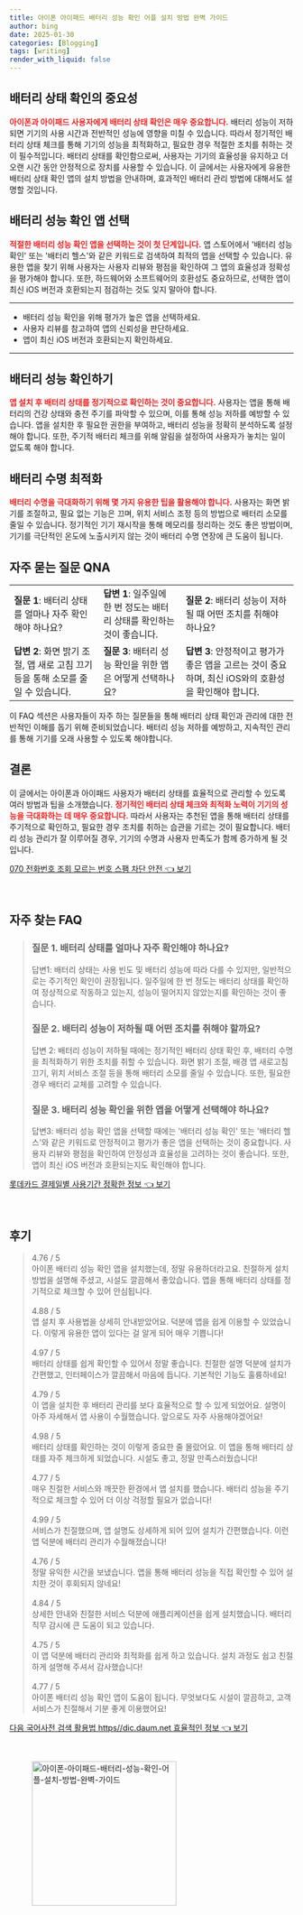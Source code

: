 ```yaml
---
title: 아이폰 아이패드 배터리 성능 확인 어플 설치 방법 완벽 가이드
author: bing
date: 2025-01-30
categories: [Blogging]
tags: [writing]
render_with_liquid: false
---
```



<h2 id='배터리 상태 확인의 중요성'>배터리 상태 확인의 중요성</h2>

<p><b><span style="color: #ee2323;">아이폰과 아이패드 사용자에게 배터리 상태 확인은 매우 중요합니다.</span></b> 배터리 성능이 저하되면 기기의 사용 시간과 전반적인 성능에 영향을 미칠 수 있습니다. 따라서 정기적인 배터리 상태 체크를 통해 기기의 성능을 최적화하고, 필요한 경우 적절한 조치를 취하는 것이 필수적입니다. 배터리 상태를 확인함으로써, 사용자는 기기의 효율성을 유지하고 더 오랜 시간 동안 안정적으로 장치를 사용할 수 있습니다. 이 글에서는 사용자에게 유용한 배터리 상태 확인 앱의 설치 방법을 안내하며, 효과적인 배터리 관리 방법에 대해서도 설명할 것입니다.</p>

<h2 id='배터리 성능 확인 앱 선택'>배터리 성능 확인 앱 선택</h2>

<p><b><span style="color: #ee2323;">적절한 배터리 성능 확인 앱을 선택하는 것이 첫 단계입니다.</span></b> 앱 스토어에서 '배터리 성능 확인' 또는 '배터리 헬스'와 같은 키워드로 검색하여 최적의 앱을 선택할 수 있습니다. 유용한 앱을 찾기 위해 사용자는 사용자 리뷰와 평점을 확인하여 그 앱의 효율성과 정확성을 평가해야 합니다. 또한, 하드웨어와 소프트웨어의 호환성도 중요하므로, 선택한 앱이 최신 iOS 버전과 호환되는지 점검하는 것도 잊지 말아야 합니다.</p>

<hr />

<ul>
    <li>배터리 성능 확인을 위해 평가가 높은 앱을 선택하세요.</li>
    <li>사용자 리뷰를 참고하여 앱의 신뢰성을 판단하세요.</li>
    <li>앱이 최신 iOS 버전과 호환되는지 확인하세요.</li>
</ul>

<hr />

<h2 id='배터리 성능 확인하기'>배터리 성능 확인하기</h2>

<p><b><span style="color: #ee2323;">앱 설치 후 배터리 상태를 정기적으로 확인하는 것이 중요합니다.</span></b> 사용자는 앱을 통해 배터리의 건강 상태와 충전 주기를 파악할 수 있으며, 이를 통해 성능 저하를 예방할 수 있습니다. 앱을 설치한 후 필요한 권한을 부여하고, 배터리 성능을 정확히 분석하도록 설정해야 합니다. 또한, 주기적 배터리 체크를 위해 알림을 설정하여 사용자가 놓치는 일이 없도록 해야 합니다.</p>

<h2 id='배터리 수명 최적화'>배터리 수명 최적화</h2>

<p><b><span style="color: #ee2323;">배터리 수명을 극대화하기 위해 몇 가지 유용한 팁을 활용해야 합니다.</span></b> 사용자는 화면 밝기를 조절하고, 필요 없는 기능은 끄며, 위치 서비스 조정 등의 방법으로 배터리 소모를 줄일 수 있습니다. 정기적인 기기 재시작을 통해 메모리를 정리하는 것도 좋은 방법이며, 기기를 극단적인 온도에 노출시키지 않는 것이 배터리 수명 연장에 큰 도움이 됩니다.</p>

<h2 id='자주 묻는 질문 QNA'>자주 묻는 질문 QNA</h2>

<table>
    <tr>
        <td><b>질문 1</b>: 배터리 상태를 얼마나 자주 확인해야 하나요?</td>
        <td><b>답변 1</b>: 일주일에 한 번 정도는 배터리 상태를 확인하는 것이 좋습니다.</td>
        <td><b>질문 2</b>: 배터리 성능이 저하될 때 어떤 조치를 취해야 하나요?</td>
    </tr>
    <tr>
        <td><b>답변 2</b>: 화면 밝기 조절, 앱 새로 고침 끄기 등을 통해 소모를 줄일 수 있습니다.</td>
        <td><b>질문 3</b>: 배터리 성능 확인을 위한 앱은 어떻게 선택하나요?</td>
        <td><b>답변 3</b>: 안정적이고 평가가 좋은 앱을 고르는 것이 중요하며, 최신 iOS와의 호환성을 확인해야 합니다.</td>
    </tr>
</table>

<p>이 FAQ 섹션은 사용자들이 자주 하는 질문들을 통해 배터리 상태 확인과 관리에 대한 전반적인 이해를 돕기 위해 준비되었습니다. 배터리 성능 저하를 예방하고, 지속적인 관리를 통해 기기를 오래 사용할 수 있도록 해야합니다.</p>

<h2 id='결론'>결론</h2>

<p>이 글에서는 아이폰과 아이패드 사용자가 배터리 상태를 효율적으로 관리할 수 있도록 여러 방법과 팁을 소개했습니다. <b><span style="color: #ee2323;">정기적인 배터리 상태 체크와 최적화 노력이 기기의 성능을 극대화하는 데 매우 중요합니다.</span></b> 따라서 사용자는 추천된 앱을 통해 배터리 상태를 주기적으로 확인하고, 필요한 경우 조치를 취하는 습관을 기르는 것이 필요합니다. 배터리 성능 관리가 잘 이루어질 경우, 기기의 수명과 사용자 만족도가 함께 증가하게 될 것입니다.</p>


<p><a class="click-button" title="070 전화번호 조회 모르는 번호 스팸 차단 안전" href="https://afficreate.github.io/posts/070-%EC%A0%84%ED%99%94%EB%B2%88%ED%98%B8-%EC%A1%B0%ED%9A%8C-%EB%AA%A8%EB%A5%B4%EB%8A%94-%EB%B2%88%ED%98%B8-%EC%8A%A4%ED%8C%B8-%EC%B0%A8%EB%8B%A8-%EC%95%88%EC%A0%84/" rel="dofollow">070 전화번호 조회 모르는 번호 스팸 차단 안전 👈 보기</a></p><br>
<h2 id='자주_찾는_FAQ'>자주 찾는 FAQ</h2>
<div itemscope="" itemtype="https://schema.org/FAQPage"> 
<blockquote> 
<div itemscope="" itemprop="mainEntity" itemtype="https://schema.org/Question"> 
<h3 itemprop="name">질문 1. 배터리 상태를 얼마나 자주 확인해야 하나요?</h3> 
<div itemscope="" itemprop="acceptedAnswer" itemtype="https://schema.org/Answer"> 
<span itemprop="text"> 
<p>답변1: 배터리 상태는 사용 빈도 및 배터리 성능에 따라 다를 수 있지만, 일반적으로는 주기적인 확인이 권장됩니다. 일주일에 한 번 정도는 배터리 상태를 확인하여 정상적으로 작동하고 있는지, 성능이 떨어지지 않았는지를 확인하는 것이 좋습니다.</p> 
</span> 
</div> 
</div> 

<div itemscope="" itemprop="mainEntity" itemtype="https://schema.org/Question"> 
<h3 itemprop="name">질문 2. 배터리 성능이 저하될 때 어떤 조치를 취해야 할까요?</h3> 
<div itemscope="" itemprop="acceptedAnswer" itemtype="https://schema.org/Answer"> 
<span itemprop="text"> 
<p>답변 2: 배터리 성능이 저하될 때에는 정기적인 배터리 상태 확인 후, 배터리 수명을 최적화하기 위한 조치를 취할 수 있습니다. 화면 밝기 조절, 배경 앱 새로고침 끄기, 위치 서비스 조절 등을 통해 배터리 소모를 줄일 수 있습니다. 또한, 필요한 경우 배터리 교체를 고려할 수 있습니다.</p> 
</span> 
</div> 
</div> 

<div itemscope="" itemprop="mainEntity" itemtype="https://schema.org/Question"> 
<h3 itemprop="name">질문 3. 배터리 성능 확인을 위한 앱을 어떻게 선택해야 하나요?</h3> 
<div itemscope="" itemprop="acceptedAnswer" itemtype="https://schema.org/Answer"> 
<span itemprop="text"> 
<p>답변3: 배터리 성능 확인 앱을 선택할 때에는 '배터리 성능 확인' 또는 '배터리 헬스'와 같은 키워드로 안정적이고 평가가 좋은 앱을 선택하는 것이 중요합니다. 사용자 리뷰와 평점을 확인하여 안정성과 효율성을 고려하는 것이 좋습니다. 또한, 앱이 최신 iOS 버전과 호환되는지도 확인해야 합니다.</p> 
</span> 
</div> 
</div> 
</blockquote> 
</div>
<p><a class="click-button" title="롯데카드 결제일별 사용기간 정확한 정보" href="https://afficreate.github.io/posts/%EB%A1%AF%EB%8D%B0%EC%B9%B4%EB%93%9C-%EA%B2%B0%EC%A0%9C%EC%9D%BC%EB%B3%84-%EC%82%AC%EC%9A%A9%EA%B8%B0%EA%B0%84-%EC%A0%95%ED%99%95%ED%95%9C-%EC%A0%95%EB%B3%B4/" rel="dofollow">롯데카드 결제일별 사용기간 정확한 정보 👈 보기</a></p><br>
<h2 id='후기'>후기</h2>
<div itemscope itemtype="https://schema.org/Product">
  <blockquote>
  <div itemprop="review" itemscope itemtype="https://schema.org/Review">
      <div itemprop="reviewRating" itemscope itemtype="https://schema.org/Rating"> <span itemprop="ratingValue">4.76</span> / <span itemprop="bestRating">5</span> </div>
      <span itemprop="reviewBody">아이폰 배터리 성능 확인 앱을 설치했는데, 정말 유용하더라고요. 친절하게 설치 방법을 설명해 주셨고, 시설도 깔끔해서 좋았습니다. 앱을 통해 배터리 상태를 정기적으로 체크할 수 있어 안심됩니다.</span>
  </div>
  <br>
  <div itemprop="review" itemscope itemtype="https://schema.org/Review">
      <div itemprop="reviewRating" itemscope itemtype="https://schema.org/Rating"> <span itemprop="ratingValue">4.88</span> / <span itemprop="bestRating">5</span> </div>
      <span itemprop="reviewBody">앱 설치 후 사용법을 상세히 안내받았어요. 덕분에 앱을 쉽게 이용할 수 있었습니다. 이렇게 유용한 앱이 있다는 걸 알게 되어 매우 기쁩니다!</span>
  </div>
  <br>
  <div itemprop="review" itemscope itemtype="https://schema.org/Review">
      <div itemprop="reviewRating" itemscope itemtype="https://schema.org/Rating"> <span itemprop="ratingValue">4.97</span> / <span itemprop="bestRating">5</span> </div>
      <span itemprop="reviewBody">배터리 상태를 쉽게 확인할 수 있어서 정말 좋습니다. 친절한 설명 덕분에 설치가 간편했고, 인터페이스가 깔끔해서 마음에 듭니다. 기본적인 기능도 훌륭하네요!</span>
  </div>
  <br>
  <div itemprop="review" itemscope itemtype="https://schema.org/Review">
      <div itemprop="reviewRating" itemscope itemtype="https://schema.org/Rating"> <span itemprop="ratingValue">4.79</span> / <span itemprop="bestRating">5</span> </div>
      <span itemprop="reviewBody">이 앱을 설치한 후 배터리 관리를 보다 효율적으로 할 수 있게 되었어요. 설명이 아주 자세해서 앱 사용이 수월했습니다. 앞으로도 자주 사용해야겠어요!</span>
  </div>
  <br>
  <div itemprop="review" itemscope itemtype="https://schema.org/Review">
      <div itemprop="reviewRating" itemscope itemtype="https://schema.org/Rating"> <span itemprop="ratingValue">4.98</span> / <span itemprop="bestRating">5</span> </div>
      <span itemprop="reviewBody">배터리 상태를 확인하는 것이 이렇게 중요한 줄 몰랐어요. 이 앱을 통해 배터리 상태를 자주 체크하게 되었습니다. 시설도 좋고, 정말 만족스러웠습니다!</span>
  </div>
  <br>
  <div itemprop="review" itemscope itemtype="https://schema.org/Review">
      <div itemprop="reviewRating" itemscope itemtype="https://schema.org/Rating"> <span itemprop="ratingValue">4.77</span> / <span itemprop="bestRating">5</span> </div>
      <span itemprop="reviewBody">매우 친절한 서비스와 깨끗한 환경에서 앱 설치를 했습니다. 배터리 성능을 주기적으로 체크할 수 있어 더 이상 걱정할 필요가 없습니다!</span>
  </div>
  <br>
  <div itemprop="review" itemscope itemtype="https://schema.org/Review">
      <div itemprop="reviewRating" itemscope itemtype="https://schema.org/Rating"> <span itemprop="ratingValue">4.99</span> / <span itemprop="bestRating">5</span> </div>
      <span itemprop="reviewBody">서비스가 친절했으며, 앱 설명도 상세하게 되어 있어 설치가 간편했습니다. 이런 앱 덕분에 배터리 관리가 수월해졌습니다!</span>
  </div>
  <br>
  <div itemprop="review" itemscope itemtype="https://schema.org/Review">
      <div itemprop="reviewRating" itemscope itemtype="https://schema.org/Rating"> <span itemprop="ratingValue">4.76</span> / <span itemprop="bestRating">5</span> </div>
      <span itemprop="reviewBody">정말 유익한 시간을 보냈습니다. 앱을 통해 배터리 성능을 직접 확인할 수 있어 설치한 것이 후회되지 않네요!</span>
  </div>
  <br>
  <div itemprop="review" itemscope itemtype="https://schema.org/Review">
      <div itemprop="reviewRating" itemscope itemtype="https://schema.org/Rating"> <span itemprop="ratingValue">4.84</span> / <span itemprop="bestRating">5</span> </div>
      <span itemprop="reviewBody">상세한 안내와 친절한 서비스 덕분에 애플리케이션을 쉽게 설치했습니다. 배터리 직무 감시에 큰 도움이 되고 있습니다.</span>
  </div>
  <br>
  <div itemprop="review" itemscope itemtype="https://schema.org/Review">
      <div itemprop="reviewRating" itemscope itemtype="https://schema.org/Rating"> <span itemprop="ratingValue">4.75</span> / <span itemprop="bestRating">5</span> </div>
      <span itemprop="reviewBody">이 앱 덕분에 배터리 관리와 최적화를 쉽게 하고 있습니다. 설치 과정도 쉽고 친절하게 설명해 주셔서 감사했습니다!</span>
  </div>
  <br>
  <div itemprop="review" itemscope itemtype="https://schema.org/Review">
      <div itemprop="reviewRating" itemscope itemtype="https://schema.org/Rating"> <span itemprop="ratingValue">4.77</span> / <span itemprop="bestRating">5</span> </div>
      <span itemprop="reviewBody">아이폰 배터리 성능 확인 앱이 도움이 됩니다. 무엇보다도 시설이 깔끔하고, 고객 서비스가 친절해서 기분 좋게 이용했어요!</span>
  </div>
  </blockquote>
</div>
<p><a class="click-button" title="다음 국어사전 검색 활용법 https//dic.daum.net 효율적인 정보" href="https://afficreate.github.io/posts/%EB%8B%A4%EC%9D%8C-%EA%B5%AD%EC%96%B4%EC%82%AC%EC%A0%84-%EA%B2%80%EC%83%89-%ED%99%9C%EC%9A%A9%EB%B2%95-httpsdic.daum.net-%ED%9A%A8%EC%9C%A8%EC%A0%81%EC%9D%B8-%EC%A0%95%EB%B3%B4/" rel="dofollow">다음 국어사전 검색 활용법 https//dic.daum.net 효율적인 정보 👈 보기</a></p><br>
<figure class="image"><img src="https://afficreate.github.io/assets/img/thumbnail/아이폰-아이패드-배터리-성능-확인-어플-설치-방법-완벽-가이드.webp" alt="아이폰-아이패드-배터리-성능-확인-어플-설치-방법-완벽-가이드" width="256" height="256"></figure>